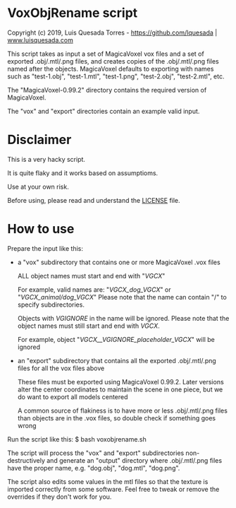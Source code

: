 # VoxObjRename script

Copyright (c) 2019, Luis Quesada Torres - https://github.com/lquesada | www.luisquesada.com

This script takes as input a set of MagicaVoxel vox files and a set of
exported .obj/.mtl/.png files, and creates copies of the .obj/.mtl/.png files
named after the objects. MagicaVoxel defaults to exporting with names such as
"test-1.obj", "test-1.mtl", "test-1.png", "test-2.obj", "test-2.mtl", etc.

The "MagicaVoxel-0.99.2" directory contains the required version of
MagicaVoxel.

The "vox" and "export" directories contain an example valid input.

# Disclaimer
This is a very hacky script.

It is quite flaky and it works based on assumptioms.

Use at your own risk.

Before using, please read and understand the [LICENSE](LICENSE) file.

# How to use

Prepare the input like this:

- a "vox" subdirectory that contains one or more MagicaVoxel .vox files

  ALL object names must start and end with "_VGCX_"

  For example, valid names are: "_VGCX_dog_VGCX_" or "_VGCX_animal/dog_VGCX_"
  Please note that the name can contain "/" to specify subdirectories.

  Objects with _VGIGNORE_ in the name will be ignored. Please note that the
  object names must still start and end with _VGCX_.

  For example, object "_VGCX__VGIGNORE_placeholder_VGCX_" will be ignored

- an "export" subdirectory that contains all the exported .obj/.mtl/.png
  files for all the vox files above

  These files must be exported using MagicaVoxel 0.99.2. Later versions alter
  the center coordinates to maintain the scene in one piece, but we do want
  to export all models centered

  A common source of flakiness is to have more or less .obj/.mtl/.png files
  than objects are in the .vox files, so double check if something goes wrong

Run the script like this: $ bash voxobjrename.sh

The script will process the "vox" and "export" subdirectories
non-destructively and generate an "output" directory where .obj/.mtl/.png
files have the proper name, e.g. "dog.obj", "dog.mtl", "dog.png".

The script also edits some values in the mtl files so that the texture is
imported correctly from some software. Feel free to tweak or remove the
overrides if they don't work for you.
